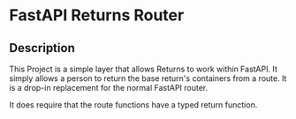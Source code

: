 # FastAPI Returns Router

## Description

This Project is a simple layer that allows Returns to work within
FastAPI. It simply allows a person to return the base return's containers
from a route. It is a drop-in replacement for the normal FastAPI router.

It does require that the route functions have a typed return function.